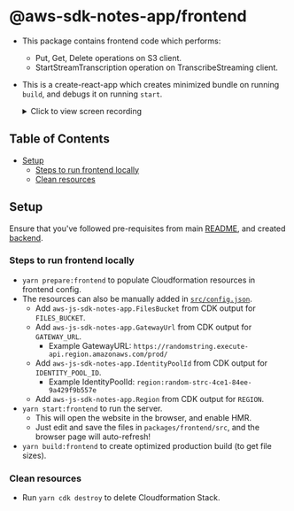 # @aws-sdk-notes-app/frontend

- This package contains frontend code which performs:
  - Put, Get, Delete operations on S3 client.
  - StartStreamTranscription operation on TranscribeStreaming client.
- This is a create-react-app which creates minimized bundle on running `build`, and debugs it on running `start`.

  <details><summary>Click to view screen recording</summary>
  <p>

  [![Screen recording](https://img.youtube.com/vi/qBltinDalzU/0.jpg)](https://www.youtube.com/watch?v=qBltinDalzU)

  [![Screen recording](https://img.youtube.com/vi/fF9zd0YJn6A/0.jpg)](https://www.youtube.com/watch?v=fF9zd0YJn6A)

  </p>
  </details>

## Table of Contents

- [Setup](#setup)
  - [Steps to run frontend locally](#steps-to-run-frontend-locally)
  - [Clean resources](#clean-resources)

## Setup

Ensure that you've followed pre-requisites from main [README](../../README.md), and created [backend](../backend/README.md).

### Steps to run frontend locally

- `yarn prepare:frontend` to populate Cloudformation resources in frontend config.
- The resources can also be manually added in [`src/config.json`](./src/config.json).
  - Add `aws-js-sdk-notes-app.FilesBucket` from CDK output for `FILES_BUCKET`.
  - Add `aws-js-sdk-notes-app.GatewayUrl` from CDK output for `GATEWAY_URL`.
    - Example GatewayURL: `https://randomstring.execute-api.region.amazonaws.com/prod/`
  - Add `aws-js-sdk-notes-app.IdentityPoolId` from CDK output for `IDENTITY_POOL_ID`.
    - Example IdentityPoolId: `region:random-strc-4ce1-84ee-9a429f9b557e`
  - Add `aws-js-sdk-notes-app.Region` from CDK output for `REGION`.
- `yarn start:frontend` to run the server.
  - This will open the website in the browser, and enable HMR.
  - Just edit and save the files in `packages/frontend/src`, and the browser page will auto-refresh!
- `yarn build:frontend` to create optimized production build (to get file sizes).

### Clean resources

- Run `yarn cdk destroy` to delete Cloudformation Stack.
